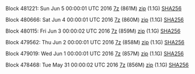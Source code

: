 Block 481221: Sun Jun  5 00:00:01 UTC 2016 [7z](https://transfer.sh/obFsk/bootstrap.dat.20160605.7z) (861M) [zip](https://transfer.sh/mu696/bootstrap.dat.20160605.zip) (1.1G) [SHA256](https://transfer.sh/ExtQm/sha256.txt)

Block 480666: Sat Jun  4 00:00:01 UTC 2016 [7z](https://transfer.sh/1xlVG/bootstrap.dat.20160604.7z) (860M) [zip](https://transfer.sh/CMNP3/bootstrap.dat.20160604.zip) (1.1G) [SHA256](https://transfer.sh/15DSj4/sha256.txt)

Block 480115: Fri Jun  3 00:00:02 UTC 2016 [7z](https://transfer.sh/odrc4/bootstrap.dat.20160603.7z) (859M) [zip](https://transfer.sh/uGyQ2/bootstrap.dat.20160603.zip) (1.1G) [SHA256](https://transfer.sh/xvKAA/sha256.txt)

Block 479562: Thu Jun  2 00:00:01 UTC 2016 [7z](https://transfer.sh/t1lRp/bootstrap.dat.20160602.7z) (858M) [zip](https://transfer.sh/Pbr6Z/bootstrap.dat.20160602.zip) (1.1G) [SHA256](https://transfer.sh/GfpIB/sha256.txt)

Block 479019: Wed Jun  1 00:00:01 UTC 2016 [7z](https://transfer.sh/Efifk/bootstrap.dat.20160601.7z) (857M) [zip](https://transfer.sh/TNtuB/bootstrap.dat.20160601.zip) (1.1G) [SHA256](https://transfer.sh/V4Qhd/sha256.txt)

Block 478468: Tue May 31 00:00:02 UTC 2016 [7z](https://transfer.sh/js0Gk/bootstrap.dat.20160531.7z) (856M) [zip](https://transfer.sh/AklaI/bootstrap.dat.20160531.zip) (1.1G) [SHA256](https://transfer.sh/POUFv/sha256.txt)
